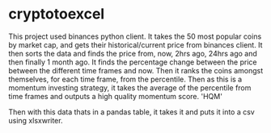 # cryptotoexcel
This project used binances python client. 
It takes the 50 most popular coins by market cap, and gets their historical/current price from binances client.
It then sorts the data and finds the price from, now, 2hrs ago, 24hrs ago and then finally 1 month ago.
It finds the percentage change between the price between the different time frames and now.
Then it ranks the coins amongst themselves, for each time frame, from the percentile.
Then as this is a momentum investing strategy, it takes the average of the percentile from time frames and outputs a high quality momentum score. 'HQM'

Then with this data thats in a pandas table, it takes it and puts it into a csv using xlsxwriter.

